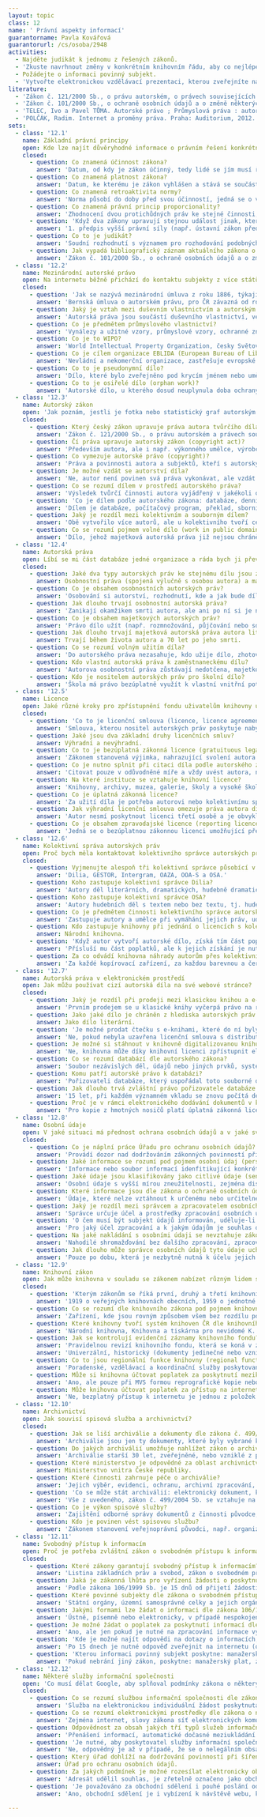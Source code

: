 ```yaml
---
layout: topic
class: 12
name: ' Právní aspekty informací'
guarantorname: Pavla Kovářová
guarantorurl: /cs/osoba/2948
activities:
  - Najděte judikát k jednomu z řešených zákonů.
  - 'Zkuste navrhnout změny v konkrétním knihovním řádu, aby co nejlépe odpovídal zákonným povinnostem.'
  - Požádejte o informaci povinný subjekt.
  - 'Vytvořte elektronickou vzdělávací prezentaci, kterou zveřejníte na internetu, abyste v souladu se zákonem použili různé formáty autorských děl (text, obrázky, grafy...).'
literature:
  - 'Zákon č. 121/2000 Sb., o právu autorském, o právech souvisejících s právem autorským a o změně některých zákonů, ve znění pozdějších předpisů.'
  - 'Zákon č. 101/2000 Sb., o ochraně osobních údajů a o změně některých zákonů, ve znění pozdějších předpisů'
  - 'TELEC, Ivo a Pavel TŮMA. Autorské právo ; Průmyslová práva : autorský zákon, patenty, užitné a průmyslové vzory, vynálezy a zlepšovací návrhy, ochranné známky, ... : podle stavu k 27. 10. 2008. Ostrava: Sagit, 2008. 224 s. Edice: ÚZ ; č. 697. ISBN 978-80-7208-712-9.'
  - 'POLČÁK, Radim. Internet a proměny práva. Praha: Auditorium, 2012. 388 s. ISBN 9788087284223.'
sets:
  - class: '12.1'
    name: Základní právní principy
    open: Kde lze najít důvěryhodné informace o právním řešení konkrétní situace?
    closed:
      - question: Co znamená účinnost zákona?
        answer: 'Datum, od kdy je zákon účinný, tedy lidé se jím musí řídit, jinak může být udělena sankce daná zákonem.'
      - question: Co znamená platnost zákona?
        answer: 'Datum, ke kterému je zákon vyhlášen a stává se součástí právního řádu, ale nemusí okamžitě být účinný (známa je úprava, ale nelze sankcionovat).'
      - question: Co znamená retroaktivita normy?
        answer: 'Norma působí do doby před svou účinností, jedná se o výjimku, jinak norma působí vždy do budoucna.'
      - question: Co znamená právní princip proporcionality?
        answer: 'Zhodnocení dvou protichůdných práv ke stejné činnosti, kdy je zvažováno, které má být upřednostněno, pomocí třístupňového testu,'
      - question: 'Když dva zákony upravují stejnou událost jinak, který má přednost?'
        answer: '1. předpis vyšší právní síly (např. ústavní zákon před vyhláškou), 2. později účinný před starším, 3. zvláštní před obecnějším.'
      - question: Co to je judikát?
        answer: 'Soudní rozhodnutí s významem pro rozhodování podobných věcí, na rozdíl od precedentů v angloamerickém prostředí není pro soudce závazný.'
      - question: Jak vypadá bibliografický záznam aktuálního zákona o ochraně osobních údajů podle legislativních pravidel vlády?
        answer: 'Zákon č. 101/2000 Sb., o ochraně osobních údajů a o změně některých zákonů, ve znění pozdějších předpisů'
  - class: '12.2'
    name: Mezinárodní autorské právo
    open: Na internetu běžně přichází do kontaktu subjekty z více států. Čí právní úprava by byla v konkrétní situaci rozhodující?
    closed:
      - question: 'Jak se nazývá mezinárodní úmluva z roku 1886, týkající se autorského práva, kterou ČR podepsala?'
        answer: 'Bernská úmluva o autorském právu, pro ČR závazná od roku 1921.'
      - question: Jaký je vztah mezi duševním vlastnictvím a autorským právem?
        answer: 'Autorská práva jsou součástí duševního vlastnictví, vedle nich sem patří i průmyslové vlastnictví, např. patenty nebo ochranné známky.'
      - question: Co je předmětem průmyslového vlastnictví?
        answer: 'Vynálezy a užitné vzory, průmyslové vzory, ochranné známky a označení původu, konstrukční schémata polovodičových výrobků a další.'
      - question: Co je to WIPO?
        answer: 'World Intellectual Property Organization, česky Světová organizace duševního vlastnictví založená 1970.'
      - question: Co je cílem organizace EBLIDA (European Bureau of Library Information and Documentation Associations)?
        answer: 'Nevládní a nekomerční organizace, zastřešuje evropské národní knihovny, archivy a informační instituce pro zlepšování přístupu k informacím.'
      - question: Co to je pseudonymní dílo?
        answer: 'Dílo, které bylo zveřejněno pod krycím jménem nebo uměleckou značkou.'
      - question: Co to je osiřelé dílo (orphan work)?
        answer: 'Autorské dílo, u kterého dosud neuplynula doba ochrany majetkových autorských práv, ale nositel práv není znám.'
  - class: '12.3'
    name: Autorský zákon
    open: 'Jak poznám, jestli je fotka nebo statistický graf autorským dílem?'
    closed:
      - question: Který český zákon upravuje práva autora tvůrčího díla?
        answer: 'Zákon č. 121/2000 Sb., o právu autorském a právech souvisejících s právem autorským'
      - question: Čí práva upravuje autorský zákon (copyright act)? 
        answer: 'Především autora, ale i např. výkonného umělce, výrobce zvukového záznamu, nakladatele, pořizovatele databáze apod. (práva související).'
      - question: Co vymezuje autorské právo (copyright)? 
        answer: 'Práva a povinnosti autora a subjektů, kteří s autorským dílem nakládají.'
      - question: Je možné vzdát se autorství díla?
        answer: 'Ne, autor není povinen svá práva vykonávat, ale vzdát se jich nemůže.'
      - question: Co se rozumí dílem v prostředí autorského práva?
        answer: 'Výsledek tvůrčí činnosti autora vyjádřený v jakékoli objektivně vnímatelné podobě, trvale nebo dočasně.'
      - question: 'Co je dílem podle autorského zákona: databáze, denní zpráva, myšlenka, objev, počítačový program, překlad, sborník, vědecká teorie?'
        answer: 'Dílem je databáze, počítačový program, překlad, sborník. Není jím denní zpráva, myšlenka, objev a vědecká teorie.'
      - question: Jaký je rozdíl mezi kolektivním a souborným dílem?
        answer: 'Obě vytvořilo více autorů, ale u kolektivního tvoří celek, kdy části nejsou schopné samostatného použití, na rozdíl od díla souborného.'
      - question: Co se rozumí pojmem volné dílo (work in public domain)? 
        answer: 'Dílo, jehož majetková autorská práva již nejsou chráněna.'
  - class: '12.4'
    name: Autorská práva
    open: Líbí se mi část databáze jedné organizace a ráda bych ji převzala. Kdo mi k tomu musí dát souhlas?
    closed:
      - question: Jaké dva typy autorských práv ke stejnému dílu jsou zákonem definovány?
        answer: Osobnostní práva (spojená výlučně s osobou autora) a majetková práva (majetkové nároky autora za užití díla).
      - question: Co je obsahem osobnostních autorských práv?
        answer: 'Osobování si autorství, rozhodnutí, kde a jak bude dílo zveřejněno, nedotknutelnost díla. Nelze se jej vzdát, ani převést.'
      - question: Jak dlouho trvají osobnostní autorská práva?
        answer: 'Zanikají okamžikem smrti autora, ale ani po ní si je nikdo nesmí nárokovat, např. osobovat si autorství k dílu.'
      - question: Co je obsahem majetkových autorských práv?
        answer: 'Právo dílo užít (např. rozmnožování, půjčování nebo sdělování veřejnosti) a právo na odměnu pro autora za toto užití.'
      - question: Jak dlouho trvají majetková autorská práva autora literárního díla?
        answer: Trvají během života autora a 70 let po jeho smrti.
      - question: Co se rozumí volným užitím díla?
        answer: 'Do autorského práva nezasahuje, kdo užije dílo, zhotoví si záznam, napodobeninu nebo rozmnoženinu, výhradně pro svou osobní potřebu.'
      - question: Kdo vlastní autorská práva k zaměstnaneckému dílu?
        answer: 'Autorova osobnostní práva zůstávají nedotčena, majetková autorská práva vykonává zaměstnavatel.'
      - question: Kdo je nositelem autorských práv pro školní dílo?
        answer: 'Škola má právo bezúplatně využít k vlastní vnitřní potřebě dílo studenta, ale osobnostní i majetková práva patří autoru - studentovi.'
  - class: '12.5'
    name: Licence
    open: Jaké různé kroky pro zpřístupnění fondu uživatelům knihovny umožňují bezúplatné zákonné licence?
    closed:
      - question: 'Co to je licenční smlouva (licence, licence agreement)?'
        answer: 'Smlouva, kterou nositel autorských práv poskytuje nabyvateli oprávnění k výkonu práva dílo užít, součástí mohou být specifikace podmínek.'
      - question: Jaké jsou dva základní druhy licenčních smluv?
        answer: Výhradní a nevýhradní.
      - question: Co to je bezúplatná zákonná licence (gratuituous legal licences)? 
        answer: 'Zákonem stanovená výjimka, nahrazující svolení autora k užití díla a nepřiznávající autorovi žádnou odměnu, např. citace, zpravodajství apod.'
      - question: Co je nutno splnit při citaci díla podle autorského zákona?
        answer: 'Citovat pouze v odůvodněné míře a vždy uvést autora, název a pramen.'
      - question: Na které instituce se vztahuje knihovní licence?
        answer: 'Knihovny, archivy, muzea, galerie, školy a vysoké školy, nevýdělečné školské a vzdělávací instituce.'
      - question: Co je úplatná zákonná licence?
        answer: 'Za užití díla je potřeba autorovi nebo kolektivnímu správci platit odměnu, např. kopírování v knihovně (rozmnožování na papír).'
      - question: Jak výhradní licenční smlouva omezuje práva autora díla (exclusive licence)? 
        answer: 'Autor nesmí poskytnout licenci třetí osobě a je obvykle povinen se i sám zdržet výkonu práva užít dílo způsobem, ke kterému licenci udělil.'
      - question: Co je obsahem zpravodajské licence (reporting licence)? 
        answer: 'Jedná se o bezúplatnou zákonnou licenci umožňující přebírání článků a zpráv mezi médii, zveřejňování projektů apod., je nutné citovat zdroj.'
  - class: '12.6'
    name: Kolektivní správa autorských práv
    open: Proč bych měla kontaktovat kolektivního správce autorských práv?
    closed:
      - question: Vyjmenujte alespoň tři kolektivní správce působící v České republice.
        answer: 'Dilia, GESTOR, Intergram, OAZA, OOA-S a OSA.'
      - question: Koho zastupuje kolektivní správce Dilia?
        answer: 'Autory děl literárních, dramatických, hudebně dramatických, choreografických a pantomimických, scénické hudby pro ně a dabingové režiséry.'
      - question: Koho zastupuje kolektivní správce OSA?
        answer: 'Autory hudebních děl s textem nebo bez textu, tj. hudební skladatele a textaře.'
      - question: Co je předmětem činnosti kolektivního správce autorských práv?
        answer: 'Zastupuje autory a umělce při vymáhání jejich práv, udílí sankce za porušení práv a vybírá a přerozděluje odměny za užití děl.'
      - question: Kdo zastupuje knihovny při jednání o licencích s kolektivními správci autorských práv?
        answer: Národní knihovna.
      - question: 'Když autor vytvoří autorské dílo, získá tím část poplatků vybraných příslušným kolektivním správcem?'
        answer: 'Přísluší mu část poplatků, ale k jejich získání je nutné se u kolektivního správce registrovat, tato aktivita musí být iniciována autorem.'
      - question: Za co odvádí knihovna náhrady autorům přes kolektivního správce Dilia?
        answer: 'Za každé kopírovací zařízení, za každou barevnou a černobílou kopii a za každou elektronickou kopii literárního díla.'
  - class: '12.7'
    name: Autorská práva v elektronickém prostředí
    open: Jak můžu používat cizí autorská díla na své webové stránce?
    closed:
      - question: Jaký je rozdíl při prodeji mezi klasickou knihou a e-knihou z pohledu autorského práva?
        answer: 'Prvním prodejem se u klasické knihy vyčerpá právo na rozšiřování, lze proto knihu např. dál prodat, to neplatí u e-knih bez hmotného nosiče.'
      - question: Jako jaké dílo je chráněn z hlediska autorských práv počítačový program?
        answer: Jako dílo literární.
      - question: 'Je možné prodat čtečku s e-knihami, které do ní byly zakoupeny během užívání?'
        answer: 'Ne, pokud nebyla uzavřena licenční smlouva s distributorem, ve které je ukotvena další možnost postoupení práva.'
      - question: Je možné si stáhnout v knihovně digitalizovanou knihu z fondu (e-prezenčka) a odnést si takovou kopii z knihovny domů? Proč?
        answer: 'Ne, knihovna může díky knihovní licenci zpřístupnit elektronickou rozmnoženinu díla ve fondu, ale jen ve své budově a bez možného rozmnožení.'
      - question: Co se rozumí databází dle autorského zákona?
        answer: 'Soubor nezávislých děl, údajů nebo jiných prvků, systematicky nebo metodicky uspořádaných a individuálně elektronicky nebo jinak přístupných.'
      - question: Komu patří autorské právo k databázi?
        answer: 'Pořizovateli databáze, který uspořádal toto souborné dílo, nebo k tomu dal podnět. Nedotčena tím zůstávají práva autorů děl v databázi.'
      - question: Jak dlouho trvá zvláštní právo pořizovatele databáze od jejího pořízení?
        answer: '15 let, při každém významném vkladu se znovu počítá délka 15 let.'
      - question: Proč je v rámci elektronického dodávání dokumentů v knihovně vytváření tiskových kopií z hmotných děl levnější než z elektronických?
        answer: 'Pro kopie z hmotných nosičů platí úplatná zákonná licence, která stanovuje výši poplatku, u elektronických je stanovuje kolektivní smlouva.'
  - class: '12.8'
    name: Osobní údaje
    open: V jaké situaci má přednost ochrana osobních údajů a v jaké svobodný přístup k informacím?
    closed:
      - question: Co je náplní práce Úřadu pro ochranu osobních údajů?
        answer: 'Provádí dozor nad dodržováním zákonných povinností při zpracování osobních údajů, vč. vedení registru správců, příjmu podnětů a konzultací.'
      - question: Jaké informace se rozumí pod pojmem osobní údaj (personal data)? 
        answer: 'Informace nebo soubor informací idenfitikující konkrétního člověka, např. rodné číslo nebo soubor celé jméno + datum narození + adresa.'
      - question: Jaké údaje jsou klasifikovány jako citlivé údaje (sensitive data)? 
        answer: 'Osobní údaje s vyšší mírou zneužitelnosti, zejména diskriminací, např. náboženství, odsouzení za trestný čin, a dále biometrické údaje.'
      - question: Které informace jsou dle zákona o ochraně osobních údajů označeny jako anonymní?
        answer: 'Údaje, které nelze vztáhnout k určenému nebo určitelnému subjektu údajů.'
      - question: Jaký je rozdíl mezi správcem a zpracovatelem osobních údajů?
        answer: 'Správce určuje účel a prostředky zpracování osobních údajů, provádí zpracování a zodpovídá za ně, zpracováním může pověřit zpracovatele.'
      - question: 'O čem musí být subjekt údajů informován, uděluje-li souhlas ke zpracování svých osobních údajů?'
        answer: 'Pro jaký účel zpracování a k jakým údajům je souhlas dáván, komu a na jak dlouho, jakými prostředky a způsoby dojde ke zpracování údajů.'
      - question: Na jaké nakládání s osobními údaji se nevztahuje zákon o ochraně osobních údajů?
        answer: 'Nahodilé shromažďování bez dalšího zpracování, zpracování fyzickou osobou pro osobní potřebu nebo plnění povinností dle zvláštních zákonů.'
      - question: Jak dlouho může správce osobních údajů tyto údaje uchovávat?
        answer: 'Pouze po dobu, která je nezbytně nutná k účelu jejich zpracování, déle jen pro státní statistické služby, pro účely vědecké a archivnictví.'
  - class: '12.9'
    name: Knihovní zákon
    open: Jak může knihovna v souladu se zákonem nabízet různým lidem stejnou službu za jiných podmínek?
    closed:
      - question: 'Kterým zákonům se říká první, druhý a třetí knihovnický zákon a kdy byly přijaty?'
        answer: '1919 o veřejných knihovnách obecních, 1959 o jednotné soustavě knihoven, 2001 o knihovnách a podmínkách provozování VKIS.'
      - question: Co se rozumí dle knihovního zákona pod pojmem knihovna (library)? 
        answer: 'Zařízení, kde jsou rovným způsobem všem bez rozdílu poskytovány veřejné knihovnické a informační služby a které je zapsáno v evidenci MK ČR.'
      - question: Které knihovny tvoří systém knihoven ČR dle knihovního zákona?
        answer: 'Národní knihovna, Knihovna a tiskárna pro nevidomé K. E. Macana, MZK, krajské, základní a specializované knihovny.'
      - question: Jak se kontrolují evidenční záznamy knihovního fondu?
        answer: 'Pravidelnou revizí knihovního fondu, která se koná v zákonem daných intervalech dle velikosti fondu.'
        answer: 'Univerzální, historický (dokumenty jedinečné nebo vzniklé před 1860), konzervační (z povinného výtisku) a specializovaný.'
      - question: Co to jsou regionální funkce knihovny (regional functions of library)? 
        answer: 'Poradenské, vzdělávací a koordinační služby poskytované základním knihovnám, tvorba a půjčování výměnných fondů.'
      - question: Může si knihovna účtovat poplatek za poskytnutí meziknihovní výpůjční služby?
        answer: 'Ano, ale pouze při MVS formou reprografické kopie nebo mezinárodní MVS, a to jen do výše nákladů.'
      - question: Může knihovna účtovat poplatek za přístup na internet?
        answer: 'Ne, bezplatný přístup k internetu je jednou z položek veřejných knihovnických a informačních služeb dle knihovního zákona.'
  - class: '12.10'
    name: Archivnictví
    open: Jak souvisí spisová služba a archivnictví?
    closed:
      - question: Jak se liší archiválie a dokumenty dle zákona č. 499/2004 Sb. (archival document)? 
        answer: 'Archiválie jsou jen ty dokumenty, které byly vybrané k trvalému uchování ve veřejném zájmu, kvůli jejich hodnotě (obsah, původ, forma apod.).'
      - question: Do jakých archiválií umožňuje nahlížet zákon o archivnictví?
        answer: 'Archiválie starší 30 let, zveřejněné, nebo vzniklé z působnosti státní bezpečnosti před rokem 1989.'
      - question: Které ministerstvo je odpovědné za oblast archivnictví?
        answer: Ministerstvo vnitra České republiky. 
      - question: Které činnosti zahrnuje péče o archiválie?
        answer: 'Jejich výběr, evidenci, ochranu, archivní zpracování, uložení a zpřístupnění'
      - question: 'Co se může stát archiválií: elektronický dokument, kronika, matrika, pečetidlo, razítko, tištěný dokument?'
        answer: 'Vše z uvedeného, zákon č. 499/2004 Sb. se vztahuje na  dokumenty v libovolné formě, tj. tradiční, elektronické i hmotné.'
      - question: Co je výkon spisové služby?
        answer: 'Zajištění odborné správy dokumentů z činnosti původce, od příjmu a evidence, přes vyřizování a ukládání, po vyřazování ve skartačním řízení.'
      - question: Kdo je povinen vést spisovou službu?
        answer: 'Zákonem stanovení veřejnoprávní původci, např. organizační složky státu, státní příspěvkové organizace, státní podniky, vysoké školy atd.'
  - class: '12.11'
    name: Svobodný přístup k informacím
    open: Proč je potřeba zvláštní zákon o svobodném přístupu k informacím?
    closed:
      - question: Které zákony garantují svobodný přístup k informacím?
        answer: 'Listina základních práv a svobod, zákon o svobodném přístupu k informacím, zákon o právu na informace, zákon o životním prostředí a další'
      - question: Jaká je zákonná lhůta pro vyřízení žádosti o poskytnutí informace?
        answer: 'Podle zákona 106/1999 Sb. je 15 dnů od přijetí žádosti nebo jejího doplnění, podle zákona 123/1998 Sb. je 30 dní.'
      - question: Které povinné subjekty dle zákona o svobodném přístupu k informacím mají povinnost poskytovat informace vztahující se k jejich působnosti?
        answer: 'Státní orgány, územní samosprávné celky a jejich orgány a veřejné instituce, dále subjekty pověřené rozhodováním v oblasti veřejné správy.'
      - question: Jakými formami lze žádat o informaci dle zákona 106/1999 Sb.?
        answer: 'Ústně, písemně nebo elektronicky, v případě nespokojenosti s ústní odpovědí má následovat písemná či elektronická žádost.'
      - question: Je možné žádat o poplatek za poskytnutí informací dle zákona?
        answer: 'Ano, ale jen pokud je nutné na zpracování informace vynaložit nadměrné úsilí, poplatek může dosahovat maximálně výše nákladů na zpracování.'
      - question: 'Kde je možné najít odpovědi na dotazy o informacích, které položili různí lidé stejné insituci?'
        answer: 'Po 15 dnech je nutné odpověď zveřejnit na internetu (obvykle web instituce), pokud to nevylučuje princip proporcionality (např. platy).'
      - question: 'Kterou informaci povinný subjekt poskytne: manažerský plat, názor, základní osobní údaje příjemce veřejných prostředků, zveřejněná informace?'
        answer: 'Pokud nebrání jiný zákon, poskytne: manažerský plat, základní osobní údaje příjemce veřejných prostředků, zveřejněná informace (po urgenci).'
  - class: '12.12'
    name: Některé služby informační společnosti
    open: 'Co musí dělat Google, aby splňoval podmínky zákona o některých službách informační společnosti?'
    closed:
      - question: Co se rozumí službou informační společnosti dle zákona č. 480/2004 Sb.?
        answer: 'Služba na elektronickou individuální žádost poskytnutá opět elektronicky, zejména za účelem vyhledávání či zpřístupňování informací.'
      - question: Co se rozumí elektronickými prostředky dle zákona o některých službách informační společnosti?
        answer: 'Zejména internet, slovy zákona síť elektronických komunikací, elektronická komunikační zařízení a pošta apod.'
      - question: Odpovědnost za obsah jakých tří typů služeb informační společnosti definuje zákon č. 480/2004 Sb.?
        answer: 'Přenášení informací, automatické dočasné meziukládání informací a ukládání obsahu informací poskytnutých uživatelem.'
      - question: 'Je nutné, aby poskytovatel služby informační společnosti aktivně hledal a odstraňoval nelegální obsah?'
        answer: 'Ne, odpovědný je až v případě, že se o nelegálním obsahu dozví, nebo se o tom prokazatelně dozvědět mohl a neodstraní jej.'
      - question: Který úřad dohlíží na dodržování povinností při šíření obchodních sdělení?
        answer: Úřad pro ochranu osobních údajů.
      - question: Za jakých podmínek je možné rozesílat elektronicky obchodní sdělení?
        answer: 'Adresát udělil souhlas, je zřetelně označeno jako obchodní sdělení a totožnost odesílatele, obsahuje platnou adresu pro odvolání souhlasu.'
      - question: 'Je považováno za obchodní sdělení i pouhé poslání odkazu na zboží, bez dalšího obsahu ve zprávě?'
        answer: 'Ano, obchodní sdělení je i vybízení k návštěvě webu, k přímé či nepřímé podpoře zboží, služeb nebo image podniku.'

---
```


